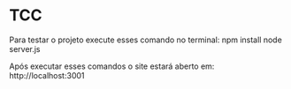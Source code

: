 # TCC
Para testar o projeto execute esses comando no terminal:
npm install
node server.js

Após executar esses comandos o site estará aberto em: http://localhost:3001